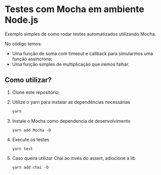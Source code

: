 # Testes com Mocha em ambiente Node.js

Exemplo simples de como rodar testes automatizados utilizando Mocha.

No código temos:

- Uma função de soma com timeout e callback para simularmos uma função assincrona;
- Uma função simples de multiplicação que iremos falhar.

## Como utilizar?

1. Clone este repositório;

2. Utilize o yarn para instalar as dependências necessárias

   ```bash
   yarn
   ```

3. Instale o Mocha como dependencia de desenvolvimento

   ```
   yarn add Mocha -D
   ```

4. Execute os testes

   ```
   yarn test
   ```
5. Caso queira utilizar Chai ao invés do assert, adiocione a lib

   ```
   yarn add chai -D
   ```
   